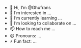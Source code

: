 - 👋 Hi, I’m @Ghufrans
- 👀 I’m interested in ...
- 🌱 I’m currently learning ...
- 💞️ I’m looking to collaborate on ...
- 📫 How to reach me ...
- 😄 Pronouns: ...
- ⚡ Fun fact: ...

<!---
Ghufrans/Ghufrans is a ✨ special ✨ repository because its `README.md` (this file) appears on your GitHub profile.
You can click the Preview link to take a look at your changes.
--->
